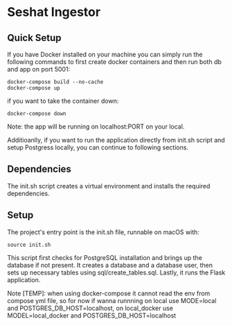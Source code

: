 # Seshat Ingestor 

## Quick Setup

If you have Docker installed on your machine you can simply run the following commands to first create docker containers and then run both db and app on port 5001:

    docker-compose build --no-cache
    docker-compose up

if you want to take the container down:

    docker-compose down

Note: the app will be running on localhost:PORT on your local.

Additioanlly, if you want to run the application directly from init.sh script and setup Postgress locally, you can continue to following sections.

## Dependencies

The init.sh script creates a virtual environment and installs the required dependencies.

## Setup 

The project's entry point is the init.sh file, runnable on macOS with:

    source init.sh


This script first checks for PostgreSQL installation and brings up the database if not present. It creates a database and a database user, then sets up necessary tables using sql/create_tables.sql. Lastly, it runs the Flask application.

Note [TEMP]: when using docker-compose it cannot read the env from compose yml file, so for now if wanna runnning on local use MODE=local and POSTGRES_DB_HOST=localhost, on local_docker use MODEL=local_docker and POSTGRES_DB_HOST=localhost
